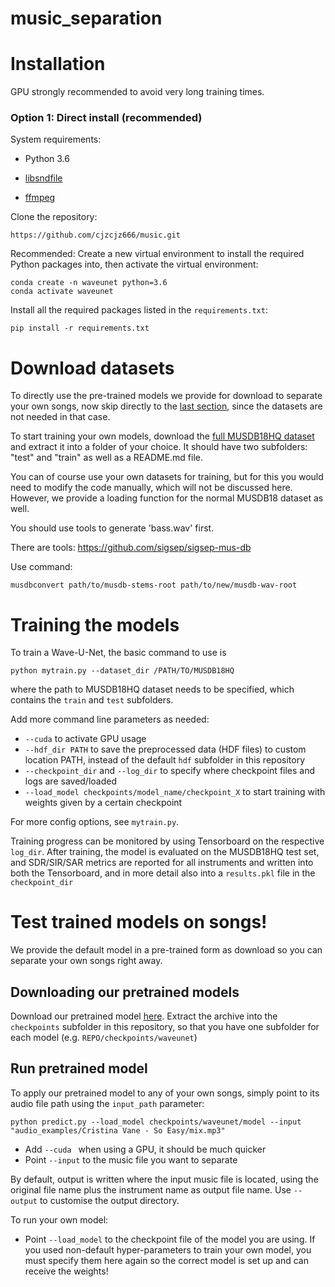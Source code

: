 # music_separation

# Installation

GPU strongly recommended to avoid very long training times.

### Option 1: Direct install (recommended)

System requirements:
* Python 3.6

* [libsndfile](http://mega-nerd.com/libsndfile/) 

* [ffmpeg](https://www.ffmpeg.org/)

Clone the repository:
```
https://github.com/cjzcjz666/music.git
```

Recommended: Create a new virtual environment to install the required Python packages into, then activate the virtual environment:

```
conda create -n waveunet python=3.6
conda activate waveunet
```

Install all the required packages listed in the ``requirements.txt``:

```
pip install -r requirements.txt
```

# Download datasets

To directly use the pre-trained models we provide for download to separate your own songs, now skip directly to the [last section](#test), since the datasets are not needed in that case.

To start training your own models, download the [full MUSDB18HQ dataset](https://sigsep.github.io/datasets/musdb.html) and extract it into a folder of your choice. It should have two subfolders: "test" and "train" as well as a README.md file.

You can of course use your own datasets for training, but for this you would need to modify the code manually, which will not be discussed here. However, we provide a loading function for the normal MUSDB18 dataset as well.

You should use tools to generate 'bass.wav' first.

There are tools: https://github.com/sigsep/sigsep-mus-db

Use command: 
```
musdbconvert path/to/musdb-stems-root path/to/new/musdb-wav-root
```

# Training the models

To train a Wave-U-Net, the basic command to use is

```
python mytrain.py --dataset_dir /PATH/TO/MUSDB18HQ 
```
where the path to MUSDB18HQ dataset needs to be specified, which contains the ``train`` and ``test`` subfolders.

Add more command line parameters as needed:
* ``--cuda`` to activate GPU usage
* ``--hdf_dir PATH`` to save the preprocessed data (HDF files) to custom location PATH, instead of the default ``hdf`` subfolder in this repository
* ``--checkpoint_dir`` and ``--log_dir`` to specify where checkpoint files and logs are saved/loaded
* ``--load_model checkpoints/model_name/checkpoint_X`` to start training with weights given by a certain checkpoint

For more config options, see ``mytrain.py``.

Training progress can be monitored by using Tensorboard on the respective ``log_dir``.
After training, the model is evaluated on the MUSDB18HQ test set, and SDR/SIR/SAR metrics are reported for all instruments and written into both the Tensorboard, and in more detail also into a ``results.pkl`` file in the ``checkpoint_dir``

# <a name="test"></a> Test trained models on songs!

We provide the default model in a pre-trained form as download so you can separate your own songs right away.

## Downloading our pretrained models

Download our pretrained model [here](https://www.dropbox.com/s/r374hce896g4xlj/models.7z?dl=1).
Extract the archive into the ``checkpoints`` subfolder in this repository, so that you have one subfolder for each model (e.g. ``REPO/checkpoints/waveunet``)

## Run pretrained model

To apply our pretrained model to any of your own songs, simply point to its audio file path using the ``input_path`` parameter:

```
python predict.py --load_model checkpoints/waveunet/model --input "audio_examples/Cristina Vane - So Easy/mix.mp3"
```

* Add ``--cuda `` when using a GPU, it should be much quicker
* Point ``--input`` to the music file you want to separate

By default, output is written where the input music file is located, using the original file name plus the instrument name as output file name. Use ``--output`` to customise the output directory.

To run your own model:
* Point ``--load_model`` to the checkpoint file of the model you are using. If you used non-default hyper-parameters to train your own model, you must specify them here again so the correct model is set up and can receive the weights!
